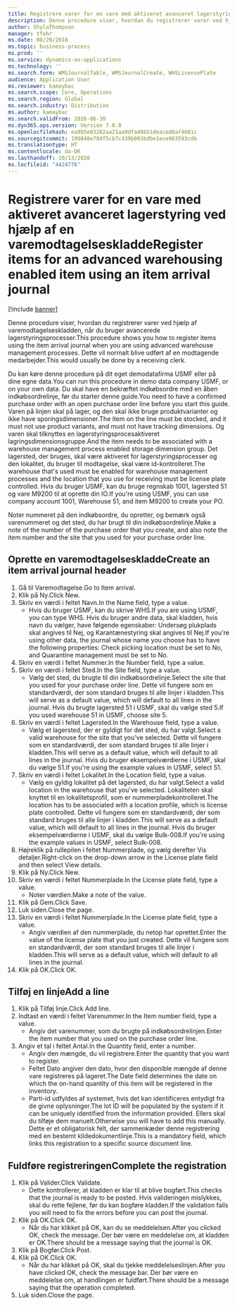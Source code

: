 ```yaml
---
title: Registrere varer for en vare med aktiveret avanceret lagerstyring ved hjælp af en varemodtagelseskladde
description: Denne procedure viser, hvordan du registrerer varer ved hjælp af varemodtagelseskladden, når du bruger avancerede lagerstyringsprocesser.
author: ShylaThompson
manager: tfehr
ms.date: 08/29/2018
ms.topic: business-process
ms.prod: ''
ms.service: dynamics-ax-applications
ms.technology: ''
ms.search.form: WMSJournalTable, WMSJournalCreate, WHSLicensePlate
audience: Application User
ms.reviewer: kamaybac
ms.search.scope: Core, Operations
ms.search.region: Global
ms.search.industry: Distribution
ms.author: kamaybac
ms.search.validFrom: 2016-06-30
ms.dyn365.ops.version: Version 7.0.0
ms.openlocfilehash: ea8b5e03282aa21aa9dfa486b1deaced6af4601c
ms.sourcegitcommit: 199848e78df5cb7c439b001bdbe1ece963593cdb
ms.translationtype: HT
ms.contentlocale: da-DK
ms.lasthandoff: 10/13/2020
ms.locfileid: "4424776"
---
```

# <a name="register-items-for-an-advanced-warehousing-enabled-item-using-an-item-arrival-journal"></a><span data-ttu-id="e0a52-103">Registrere varer for en vare med aktiveret avanceret lagerstyring ved hjælp af en varemodtagelseskladde</span><span class="sxs-lookup"><span data-stu-id="e0a52-103">Register items for an advanced warehousing enabled item using an item arrival journal</span></span>

[!include [banner](../../includes/banner.md)]

<span data-ttu-id="e0a52-104">Denne procedure viser, hvordan du registrerer varer ved hjælp af varemodtagelseskladden, når du bruger avancerede lagerstyringsprocesser.</span><span class="sxs-lookup"><span data-stu-id="e0a52-104">This procedure shows you how to register items using the item arrival journal when you are using advanced warehouse management processes.</span></span> <span data-ttu-id="e0a52-105">Dette vil normalt blive udført af en modtagende medarbejder.</span><span class="sxs-lookup"><span data-stu-id="e0a52-105">This would usually be done by a receiving clerk.</span></span> 

<span data-ttu-id="e0a52-106">Du kan køre denne procedure på dit eget demodatafirma USMF eller på dine egne data.</span><span class="sxs-lookup"><span data-stu-id="e0a52-106">You can run this procedure in demo data company USMF, or on your own data.</span></span> <span data-ttu-id="e0a52-107">Du skal have en bekræftet indkøbsordre med en åben indkøbsordrelinje, før du starter denne guide.</span><span class="sxs-lookup"><span data-stu-id="e0a52-107">You need to have a confirmed purchase order with an open purchase order line before you start this guide.</span></span> <span data-ttu-id="e0a52-108">Varen på linjen skal på lager, og den skal ikke bruge produktvarianter og ikke have sporingsdimensioner.</span><span class="sxs-lookup"><span data-stu-id="e0a52-108">The item on the line must be stocked, and it must not use product variants, and must not have tracking dimensions.</span></span> <span data-ttu-id="e0a52-109">Og varen skal tilknyttes en lagerstyringsprocesaktiveret lagringsdimensionsgruppe.</span><span class="sxs-lookup"><span data-stu-id="e0a52-109">And the item needs to be associated with a warehouse management process enabled storage dimension group.</span></span> <span data-ttu-id="e0a52-110">Det lagersted, der bruges, skal være aktiveret for lagerstyringsprocesser og den lokalitet, du bruger til modtagelse, skal være id-kontrolleret.</span><span class="sxs-lookup"><span data-stu-id="e0a52-110">The warehouse that's used must be enabled for warehouse management processes and the location that you use for receiving must be license plate controlled.</span></span> <span data-ttu-id="e0a52-111">Hvis du bruger USMF, kan du bruge regnskab 1001, lagersted 51 og vare M9200 til at oprette din IO.</span><span class="sxs-lookup"><span data-stu-id="e0a52-111">If you're using USMF, you can use company account 1001, Warehouse 51, and item M9200 to create your PO.</span></span> 

<span data-ttu-id="e0a52-112">Noter nummeret på den indkøbsordre, du opretter, og bemærk også varenummeret og det sted, du har brugt til din indkøbsordrelinje.</span><span class="sxs-lookup"><span data-stu-id="e0a52-112">Make a note of the number of the purchase order that you create, and also note the item number and the site that you used for your purchase order line.</span></span>


## <a name="create-an-item-arrival-journal-header"></a><span data-ttu-id="e0a52-113">Oprette en varemodtagelseskladde</span><span class="sxs-lookup"><span data-stu-id="e0a52-113">Create an item arrival journal header</span></span>
1. <span data-ttu-id="e0a52-114">Gå til Varemodtagelse.</span><span class="sxs-lookup"><span data-stu-id="e0a52-114">Go to Item arrival.</span></span>
2. <span data-ttu-id="e0a52-115">Klik på Ny.</span><span class="sxs-lookup"><span data-stu-id="e0a52-115">Click New.</span></span>
3. <span data-ttu-id="e0a52-116">Skriv en værdi i feltet Navn.</span><span class="sxs-lookup"><span data-stu-id="e0a52-116">In the Name field, type a value.</span></span>
    * <span data-ttu-id="e0a52-117">Hvis du bruger USMF, kan du skrive WHS.</span><span class="sxs-lookup"><span data-stu-id="e0a52-117">If you are using USMF, you can type WHS.</span></span> <span data-ttu-id="e0a52-118">Hvis du bruger andre data, skal kladden, hvis navn du vælger, have følgende egenskaber: Undersøg plukplads skal angives til Nej, og Karantænestyring skal angives til Nej.</span><span class="sxs-lookup"><span data-stu-id="e0a52-118">If you're using other data, the journal whose name you choose has to have the following properties: Check picking location must be set to No, and Quarantine management must be set to No.</span></span>  
4. <span data-ttu-id="e0a52-119">Skriv en værdi i feltet Nummer.</span><span class="sxs-lookup"><span data-stu-id="e0a52-119">In the Number field, type a value.</span></span>
5. <span data-ttu-id="e0a52-120">Skriv en værdi i feltet Sted.</span><span class="sxs-lookup"><span data-stu-id="e0a52-120">In the Site field, type a value.</span></span>
    * <span data-ttu-id="e0a52-121">Vælg det sted, du brugte til din indkøbsordrelinje.</span><span class="sxs-lookup"><span data-stu-id="e0a52-121">Select the site that you used for your purchase order line.</span></span> <span data-ttu-id="e0a52-122">Dette vil fungere som en standardværdi, der som standard bruges til alle linjer i kladden.</span><span class="sxs-lookup"><span data-stu-id="e0a52-122">This will serve as a default value, which will default to all lines in the journal.</span></span> <span data-ttu-id="e0a52-123">Hvis du brugte lagersted 51 i USMF, skal du vælge sted 5.</span><span class="sxs-lookup"><span data-stu-id="e0a52-123">If you used warehouse 51 in USMF, choose site 5.</span></span>  
6. <span data-ttu-id="e0a52-124">Skriv en værdi i feltet Lagersted.</span><span class="sxs-lookup"><span data-stu-id="e0a52-124">In the Warehouse field, type a value.</span></span>
    * <span data-ttu-id="e0a52-125">Vælg et lagersted, der er gyldigt for det sted, du har valgt.</span><span class="sxs-lookup"><span data-stu-id="e0a52-125">Select a valid warehouse for the site that you've selected.</span></span> <span data-ttu-id="e0a52-126">Dette vil fungere som en standardværdi, der som standard bruges til alle linjer i kladden.</span><span class="sxs-lookup"><span data-stu-id="e0a52-126">This will serve as a default value, which will default to all lines in the journal.</span></span> <span data-ttu-id="e0a52-127">Hvis du bruger eksempelværdierne i USMF, skal du vælge 51.</span><span class="sxs-lookup"><span data-stu-id="e0a52-127">If you're using the example values in USMF, select 51.</span></span>  
7. <span data-ttu-id="e0a52-128">Skriv en værdi i feltet Lokalitet.</span><span class="sxs-lookup"><span data-stu-id="e0a52-128">In the Location field, type a value.</span></span>
    * <span data-ttu-id="e0a52-129">Vælg en gyldig lokalitet på det lagersted, du har valgt.</span><span class="sxs-lookup"><span data-stu-id="e0a52-129">Select a valid location in the warehouse that you've selected.</span></span> <span data-ttu-id="e0a52-130">Lokaliteten skal knyttet til en lokalitetsprofil, som er nummerpladekontrolleret.</span><span class="sxs-lookup"><span data-stu-id="e0a52-130">The location has to be associated with a location profile, which is license plate controlled.</span></span> <span data-ttu-id="e0a52-131">Dette vil fungere som en standardværdi, der som standard bruges til alle linjer i kladden.</span><span class="sxs-lookup"><span data-stu-id="e0a52-131">This will serve as a default value, which will default to all lines in the journal.</span></span> <span data-ttu-id="e0a52-132">Hvis du bruger eksempelværdierne i USMF, skal du vælge Bulk-008.</span><span class="sxs-lookup"><span data-stu-id="e0a52-132">If you're using the example values in USMF, select Bulk-008.</span></span>  
8. <span data-ttu-id="e0a52-133">Højreklik på rullepilen i feltet Nummerplade, og vælg derefter Vis detaljer.</span><span class="sxs-lookup"><span data-stu-id="e0a52-133">Right-click on the drop-down arrow in the License plate field and then select View details.</span></span>
9. <span data-ttu-id="e0a52-134">Klik på Ny.</span><span class="sxs-lookup"><span data-stu-id="e0a52-134">Click New.</span></span>
10. <span data-ttu-id="e0a52-135">Skriv en værdi i feltet Nummerplade.</span><span class="sxs-lookup"><span data-stu-id="e0a52-135">In the License plate field, type a value.</span></span>
    * <span data-ttu-id="e0a52-136">Noter værdien.</span><span class="sxs-lookup"><span data-stu-id="e0a52-136">Make a note of the value.</span></span>  
11. <span data-ttu-id="e0a52-137">Klik på Gem.</span><span class="sxs-lookup"><span data-stu-id="e0a52-137">Click Save.</span></span>
12. <span data-ttu-id="e0a52-138">Luk siden.</span><span class="sxs-lookup"><span data-stu-id="e0a52-138">Close the page.</span></span>
13. <span data-ttu-id="e0a52-139">Skriv en værdi i feltet Nummerplade.</span><span class="sxs-lookup"><span data-stu-id="e0a52-139">In the License plate field, type a value.</span></span>
    * <span data-ttu-id="e0a52-140">Angiv værdien af den nummerplade, du netop har oprettet.</span><span class="sxs-lookup"><span data-stu-id="e0a52-140">Enter the value of the license plate that you just created.</span></span> <span data-ttu-id="e0a52-141">Dette vil fungere som en standardværdi, der som standard bruges til alle linjer i kladden.</span><span class="sxs-lookup"><span data-stu-id="e0a52-141">This will serve as a default value, which will default to all lines in the journal.</span></span>  
14. <span data-ttu-id="e0a52-142">Klik på OK.</span><span class="sxs-lookup"><span data-stu-id="e0a52-142">Click OK.</span></span>

## <a name="add-a-line"></a><span data-ttu-id="e0a52-143">Tilføj en linje</span><span class="sxs-lookup"><span data-stu-id="e0a52-143">Add a line</span></span>
1. <span data-ttu-id="e0a52-144">Klik på Tilføj linje.</span><span class="sxs-lookup"><span data-stu-id="e0a52-144">Click Add line.</span></span>
2. <span data-ttu-id="e0a52-145">Indtast en værdi i feltet Varenummer.</span><span class="sxs-lookup"><span data-stu-id="e0a52-145">In the Item number field, type a value.</span></span>
    * <span data-ttu-id="e0a52-146">Angiv det varenummer, som du brugte på indkøbsordrelinjen.</span><span class="sxs-lookup"><span data-stu-id="e0a52-146">Enter the item number that you used on the purchase order line.</span></span>  
3. <span data-ttu-id="e0a52-147">Angiv et tal i feltet Antal.</span><span class="sxs-lookup"><span data-stu-id="e0a52-147">In the Quantity field, enter a number.</span></span>
    * <span data-ttu-id="e0a52-148">Angiv den mængde, du vil registrere.</span><span class="sxs-lookup"><span data-stu-id="e0a52-148">Enter the quantity that you want to register.</span></span>  
    * <span data-ttu-id="e0a52-149">Feltet Dato angiver den dato, hvor den disponible mængde af denne vare registreres på lageret.</span><span class="sxs-lookup"><span data-stu-id="e0a52-149">The Date field determines the date on which the on-hand quantity of this item will be registered in the inventory.</span></span>  
    * <span data-ttu-id="e0a52-150">Parti-id udfyldes af systemet, hvis det kan identificeres entydigt fra de givne oplysninger.</span><span class="sxs-lookup"><span data-stu-id="e0a52-150">The lot ID will be populated by the system if it can be uniquely identified from the information provided.</span></span> <span data-ttu-id="e0a52-151">Ellers skal du tilføje dem manuelt.</span><span class="sxs-lookup"><span data-stu-id="e0a52-151">Otherwise you will have to add this manually.</span></span> <span data-ttu-id="e0a52-152">Dette er et obligatorisk felt, der sammenkæder denne registrering med en bestemt kildedokumentlinje.</span><span class="sxs-lookup"><span data-stu-id="e0a52-152">This is a mandatory field, which links this registration to a specific source document line.</span></span>  

## <a name="complete-the-registration"></a><span data-ttu-id="e0a52-153">Fuldføre registreringen</span><span class="sxs-lookup"><span data-stu-id="e0a52-153">Complete the registration</span></span>
1. <span data-ttu-id="e0a52-154">Klik på Valider.</span><span class="sxs-lookup"><span data-stu-id="e0a52-154">Click Validate.</span></span>
    * <span data-ttu-id="e0a52-155">Dette kontrollerer, at kladden er klar til at blive bogført.</span><span class="sxs-lookup"><span data-stu-id="e0a52-155">This checks that the journal is ready to be posted.</span></span> <span data-ttu-id="e0a52-156">Hvis valideringen mislykkes, skal du rette fejlene, før du kan bogføre kladden.</span><span class="sxs-lookup"><span data-stu-id="e0a52-156">If the validation fails you will need to fix the errors before you can post the journal.</span></span>  
2. <span data-ttu-id="e0a52-157">Klik på OK.</span><span class="sxs-lookup"><span data-stu-id="e0a52-157">Click OK.</span></span>
    * <span data-ttu-id="e0a52-158">Når du har klikket på OK, kan du se meddelelsen.</span><span class="sxs-lookup"><span data-stu-id="e0a52-158">After you clicked OK, check the message.</span></span> <span data-ttu-id="e0a52-159">Der bør være en meddelelse om, at kladden er OK.</span><span class="sxs-lookup"><span data-stu-id="e0a52-159">There should be a message saying that the journal is OK.</span></span>  
3. <span data-ttu-id="e0a52-160">Klik på Bogfør.</span><span class="sxs-lookup"><span data-stu-id="e0a52-160">Click Post.</span></span>
4. <span data-ttu-id="e0a52-161">Klik på OK.</span><span class="sxs-lookup"><span data-stu-id="e0a52-161">Click OK.</span></span>
    * <span data-ttu-id="e0a52-162">Når du har klikket på OK, skal du tjekke meddelelseslinjen.</span><span class="sxs-lookup"><span data-stu-id="e0a52-162">After you have clicked OK, check the message bar.</span></span> <span data-ttu-id="e0a52-163">Der bør være en meddelelse om, at handlingen er fuldført.</span><span class="sxs-lookup"><span data-stu-id="e0a52-163">There should be a message saying that the operation completed.</span></span>  
5. <span data-ttu-id="e0a52-164">Luk siden.</span><span class="sxs-lookup"><span data-stu-id="e0a52-164">Close the page.</span></span>

